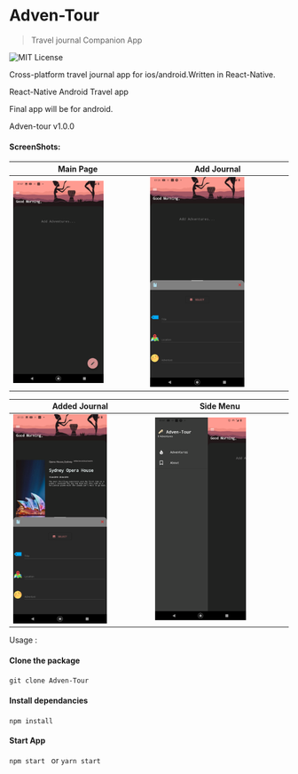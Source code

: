 # Adven-Tour
> Travel journal Companion App

 <img src="https://camo.githubusercontent.com/a534d512dd511cc3dbba106a143f49102de27441cefb97421d90dc8d8ea7661f/68747470733a2f2f696d672e736869656c64732e696f2f61706d2f6c2f61746f6d69632d64657369676e2d75692e7376673f" alt="MIT License" data-canonical-src="https://img.shields.io/apm/l/atomic-design-ui.svg?" style="max-width: 100%;">

Cross-platform travel journal app for ios/android.Written in React-Native.

React-Native Android Travel app 

Final app will be for android.

Adven-tour v1.0.0

#### ScreenShots:
<table>
  <thread>
    <tr>
      <th align="center">Main Page</th>
      <th align="center">Add Journal</th>
      </tr>
  </thread>
 <tbody>
   <tr>
     <td aligin="center">
       <img src="./screenshots/3.png" style="max-width: 70%"/>
     </td>
          <td aligin="center">
       <img src="./screenshots/9.png" style="max-width: 70%"/>
     </td>
   </tr>
  </tbody>
        
  </table>
  <table>
  <thread>
    <tr>
      <th align="center">Added Journal</th>
      <th align="center">Side Menu</th>
      </tr>
  </thread>
 <tbody>
   <tr>
     <td aligin="center">
       <img src="./screenshots/4.png" style="max-width: 70%"/>
     </td>
          <td aligin="center">
       <img src="./screenshots/2.png" style="max-width: 70%"/>
     </td>
   </tr>
  </tbody>
        
  </table>




Usage : 

#### Clone the package
```git clone Adven-Tour ```


#### Install dependancies
```npm install``` 

#### Start App
```npm start ``` or ``` yarn start ``` 








